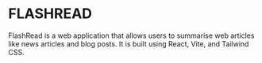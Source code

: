 FLASHREAD
=========

FlashRead is a web application that allows users to summarise web articles like news articles and blog posts. It is built using React, Vite, and Tailwind CSS.
